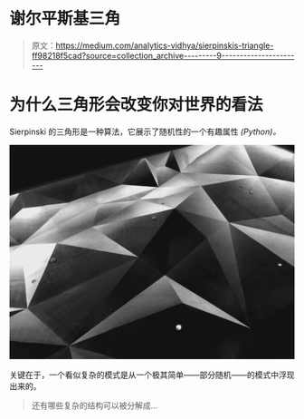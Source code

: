 # 谢尔平斯基三角

> 原文：<https://medium.com/analytics-vidhya/sierpinskis-triangle-ff98218f5cad?source=collection_archive---------9----------------------->

# 为什么三角形会改变你对世界的看法

Sierpinski 的三角形是一种算法，它展示了随机性的一个有趣属性 *(Python)。*

![](img/0be02ed6507b54de926d4208f5c61217.png)

关键在于，一个看似复杂的模式是从一个极其简单——部分随机——的模式中浮现出来的。

> 还有哪些复杂的结构可以被分解成…